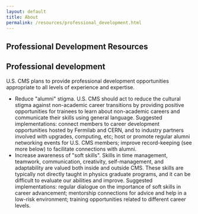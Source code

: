 ```yaml
---
layout: default
title: About
permalink: /resources/professional_development.html
---
```


## Professional Development Resources


## Professional development
U.S. CMS plans to provide professional development opportunities appropriate to all levels of experience
and expertise.

- Reduce "alumni" stigma. U.S. CMS should act to reduce the cultural stigma against non-academic
career transitions by providing positive opportunities for trainees to learn about non-academic
careers and communicate their skills using general language. Suggested implementations: connect
members to career development opportunities hosted by Fermilab and CERN, and to industry
partners involved with upgrades, computing, etc; host or promote regular alumni networking events
for U.S. CMS members; improve record-keeping (see more below) to facilitate connections with
alumni.
- Increase awareness of "soft skills". Skills in time management, teamwork, communication, creativity,
self-management, and adaptability are valued both inside and outside CMS. These skills are typically
not directly taught in physics graduate programs, and it can be difficult to evaluate our abilities
and improve. Suggested implementations: regular dialogue on the importance of soft skills in
career advancement; mentorship connections for advice and help in a low-risk environment; training
opportunities related to different career levels.
